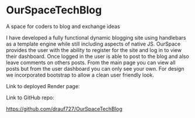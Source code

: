 # OurSpaceTechBlog
A space for coders to blog and exchange ideas

I have developed a fully functional dynamic blogging site using handlebars as a template engine while still including aspects of native JS. OurSpace provides the user with the ability to register for the site and log in to view their dashboard. Once logged in the user is able to post to the blog and also leave comments on others posts. From the main page you can view all posts but from the user dashboard you can only see your own. For design we incorporated bootstrap to allow a clean user friendly look.

Link to deployed Render page:


Link to GitHub repo:

https://github.com/drauf727/OurSpaceTechBlog
